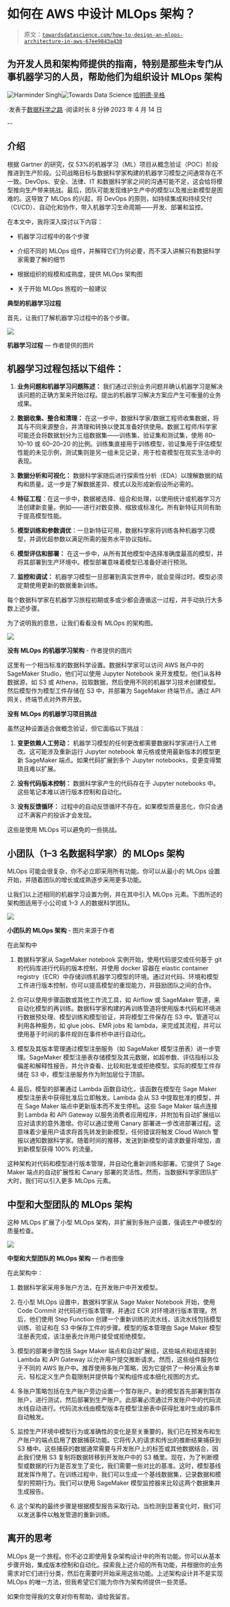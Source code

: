 # 如何在 AWS 中设计 MLOps 架构？

> 原文：[`towardsdatascience.com/how-to-design-an-mlops-architecture-in-aws-67ee9843a430`](https://towardsdatascience.com/how-to-design-an-mlops-architecture-in-aws-67ee9843a430)

## 为开发人员和架构师提供的指南，特别是那些未专门从事机器学习的人员，帮助他们为组织设计 MLOps 架构

[](https://medium.com/@harminder1?source=post_page-----67ee9843a430--------------------------------)![Harminder Singh](https://medium.com/@harminder1?source=post_page-----67ee9843a430--------------------------------)[](https://towardsdatascience.com/?source=post_page-----67ee9843a430--------------------------------)![Towards Data Science](https://towardsdatascience.com/?source=post_page-----67ee9843a430--------------------------------) [哈明德·辛格](https://medium.com/@harminder1?source=post_page-----67ee9843a430--------------------------------)

·发表于[数据科学之路](https://towardsdatascience.com/?source=post_page-----67ee9843a430--------------------------------) ·阅读时长 8 分钟·2023 年 4 月 14 日

--

## **介绍**

根据 Gartner 的研究，仅 53%的机器学习（ML）项目从概念验证（POC）阶段推进到生产阶段。公司战略目标与数据科学家构建的机器学习模型之间通常存在不一致。DevOps、安全、法律、IT 和数据科学家之间的沟通可能不足，这会给将模型推向生产带来挑战。最后，团队可能发现维护生产中的模型以及推出新模型是困难的。这导致了 MLOps 的兴起，将 DevOps 的原则，如持续集成和持续交付（CI/CD）、自动化和协作，带入机器学习生命周期——开发、部署和监控。

在本文中，我将深入探讨以下内容：

+   机器学习过程中的各个步骤

+   介绍不同的 MLOps 组件，并解释它们为何必要，而不深入讲解只有数据科学家需要了解的细节

+   根据组织的规模和成熟度，提供 MLOps 架构图

+   关于开始 MLOps 旅程的一般建议

**典型的机器学习过程**

首先，让我们了解机器学习过程中的各个步骤。

![](img/0e9c0f800f602be9bd960c2f4ee405cf.png)

**机器学习过程** — 作者提供的图片

## 机器学习过程包括以下组件：

1.  **业务问题和机器学习问题陈述：** 我们通过识别业务问题并确认机器学习是解决该问题的正确方案来开始过程。提出的机器学习解决方案应产生可衡量的业务成果。

1.  **数据收集、整合和清理：** 在这一步中，数据科学家/数据工程师收集数据，将其与不同来源整合，并清理和转换以使其准备好供使用。数据工程师/科学家可能还会将数据划分为三组数据集——训练集、验证集和测试集，使用 80–10–10 或 60–20–20 的比例。训练集直接用于训练模型，验证集用于评估模型性能的未见示例，测试集则是另一组未见记录，用于检查模型在现实生活中的表现。

1.  **数据分析和可视化：** 数据科学家随后进行探索性分析（EDA）以理解数据的结构和质量。这一步是了解数据差异、模式以及形成新假设所必需的。

1.  **特征工程**：在这一步中，数据被选择、组合和处理，以使用统计或机器学习方法创建新变量。例如——进行对数变换、缩放或标准化。所有新特征共同有助于提高模型性能。

1.  **模型训练和参数调优**：一旦新特征可用，数据科学家将训练各种机器学习模型，并调优超参数以满足所需的服务水平协议指标。

1.  **模型评估和部署：** 在这一步中，从所有其他模型中选择准确度最高的模型，并将其部署到生产环境中。模型部署意味着模型已准备好进行预测。

1.  **监控和调试：** 机器学习模型一旦部署到真实世界中，就会变得过时。模型必须定期使用更新的数据重新训练。

每个数据科学家在机器学习旅程初期或多或少都会遵循这一过程，并手动执行大多数上述步骤。

为了说明我的意思，让我们看看没有 MLOps 的架构图。

![](img/a2f26d4517828ff9dbffb9a8a3905d43.png)

**没有 MLOps 的机器学习架构** - 作者提供的图片

这里有一个相当标准的数据科学设置。数据科学家可以访问 AWS 账户中的 SageMaker Studio，他们可以使用 Jupyter Notebook 来开发模型。他们从各种数据源，如 S3 或 Athena，拉取数据，然后使用不同的机器学习技术创建模型。然后模型作为模型工件存储在 S3 中，并部署为 SageMaker 终端节点。通过 API 网关，终端节点对外界开放。

**没有 MLOps 的机器学习项目挑战**

虽然这种设置适合做概念验证，但它面临以下挑战：

1.  **变更依赖人工劳动：** 机器学习模型的任何更改都需要数据科学家进行人工修改。这可能涉及重新运行 Jupyter notebook 单元格或使用最新版本的模型更新 SageMaker 端点。如果代码扩展到多个 Jupyter notebooks，变更变得繁琐且难以扩展。

1.  **没有代码版本控制：** 数据科学家产生的代码存在于 Jupyter notebooks 中。这些笔记本难以进行版本控制和自动化。

1.  **没有反馈循环：** 过程中的自动反馈循环不存在。如果模型质量恶化，你只会通过不满客户的投诉才会发现。

这些是使用 MLOps 可以避免的一些挑战。

## 小团队（1–3 名数据科学家）的 MLOps 架构

MLOps 可能会很复杂，你不必立即采用所有功能。你可以从最小的 MLOps 设置开始，并随着团队的增长或成熟逐步采用更多功能。

让我们以上述相同的机器学习设置为例，并在其中引入 MLOps 元素。下图所述的架构图适用于小公司或 1–3 人的数据科学团队。

![](img/dc548873abe517513fb6c73f5f6cedf7.png)

**小团队的 MLOps 架构** - 图片来源于作者

在此架构中

1.  数据科学家从 SageMaker notebook 实例开始，使用代码提交或任何基于 git 的代码库进行代码的版本控制，并使用 docker 容器在 elastic container registry（ECR）中存储训练机器学习模型的环境。通过对代码、环境和模型工件进行版本控制，你可以提高模型的重现能力，并鼓励团队之间的合作。

1.  你可以使用步骤函数或其他工作流工具，如 Airflow 或 SageMaker 管道，来自动化模型的再训练。数据科学家构建的再训练管道将使用版本代码和环境进行数据预处理、模型训练和模型验证，并将模型工件保存在 S3 中。管道可以利用各种服务，如 glue jobs、EMR jobs 和 lambda，来完成其流程，并可以使用基于时间的事件规则在事件桥中进行自动化。

1.  模型及其版本管理通过模型注册服务（如 SageMaker 模型注册表）进一步管理。SageMaker 模型注册表存储模型及其元数据，如超参数、评估指标以及偏差和解释性报告，并允许查看、比较和批准或拒绝模型。实际的模型工件存储在 S3 中，模型注册服务作为附加层位于顶部。

1.  最后，模型的部署通过 Lambda 函数自动化，该函数在模型在 Sage Maker 模型注册表中获得批准后立即触发。Lambda 会从 S3 中提取批准的模型，并在 Sage Maker 端点中更新版本而不发生停机。这些 Sage Maker 端点连接到 Lambda 和 API Gateway 以服务消费者应用程序，并附加有自动扩展组以应对请求的意外激增。你可以通过使用 Canary 部署进一步改进部署过程。这意味着少量用户请求将首先转发到新模型，任何错误将触发 Cloud Watch 警报以通知数据科学家。随着时间的推移，发送到新模型的请求数量将增加，直到新模型获得 100% 的流量。

这种架构对代码和模型进行版本管理，并自动化重新训练和部署。它提供了 Sage Maker 端点的自动扩展性和 Canary 部署的灵活性。然而，当数据科学家团队扩大时，我们可以引入更多 MLOps 元素。

## 中型和大型团队的 MLOps 架构

这种 MLOps 扩展了小型 MLOps 架构，并扩展到多账户设置，强调生产中模型的质量检查。

![](img/6988a2334b825dac692707a8af2bcc9e.png)

**中型和大型团队的 MLOps 架构** — 作者图像

在此架构中：

1.  数据科学家采用多账户方法，在开发账户中开发模型。

1.  在小型 MLOps 设置中，数据科学家从 Sage Maker Notebook 开始，使用 Code Commit 对代码进行版本管理，并通过 ECR 对环境进行版本管理。然后，他们使用 Step Function 创建一个重新训练的流水线，该流水线包括模型训练、验证和在 S3 中保存工件的步骤。模型的版本管理由 Sage Maker 模型注册表完成，该注册表允许用户接受或拒绝模型。

1.  模型的部署步骤包括 Sage Maker 端点和自动扩展组，这些端点和组连接到 Lambda 和 API Gateway 以允许用户提交推断请求。然而，这些组件服务位于不同的 AWS 账户中。推荐使用多账户策略，因为它提供了一种分离业务单元、轻松定义生产负载限制并提供每个架构组件成本细化视图的方式。

1.  多账户策略包括在生产账户旁边设置一个暂存账户。新的模型首先部署到暂存账户，进行测试，然后部署到生产账户。此部署必须通过开发账户中的代码流水线自动进行。代码流水线由模型版本在模型注册表中获得批准时生成的事件自动触发。

1.  监控生产环境中模型行为或准确性的变化是至关重要的。我们已在预发布和生产账户的端点启用了数据捕获功能。它将传入的请求和传出的推断结果捕获到 S3 桶中。这些捕获的数据通常需要与开发账户上的标签或其他数据结合，因此我们使用 S3 复制将数据转移到开发账户中的 S3 桶里。现在，为了判断模型或数据的行为是否发生了变化，我们需要一些对比的基准。这时，模型基线就发挥作用了。在训练过程中，我们可以生成一个基线数据集，记录数据和模型的预期行为。我们可以使用 SageMaker 模型监控器来比较这两个数据集并生成报告。

1.  这个架构的最终步骤是根据模型报告采取行动。当检测到显著变化时，我们可以发送事件以触发管道的重新训练。

## 离开的思考

MLOps 是一个旅程。你不必立即使用复杂架构设计中的所有功能。你可以从基本步骤开始，集成版本控制和自动化。探索我上述介绍的所有功能，并根据你的业务需求对它们进行分类，然后在需要时开始采用这些功能。上述架构设计并不是实现 MLOps 的唯一方法，但我希望它们能为你作为架构师提供一些灵感。

如果你觉得我的文章对你有帮助，请给我留言。
